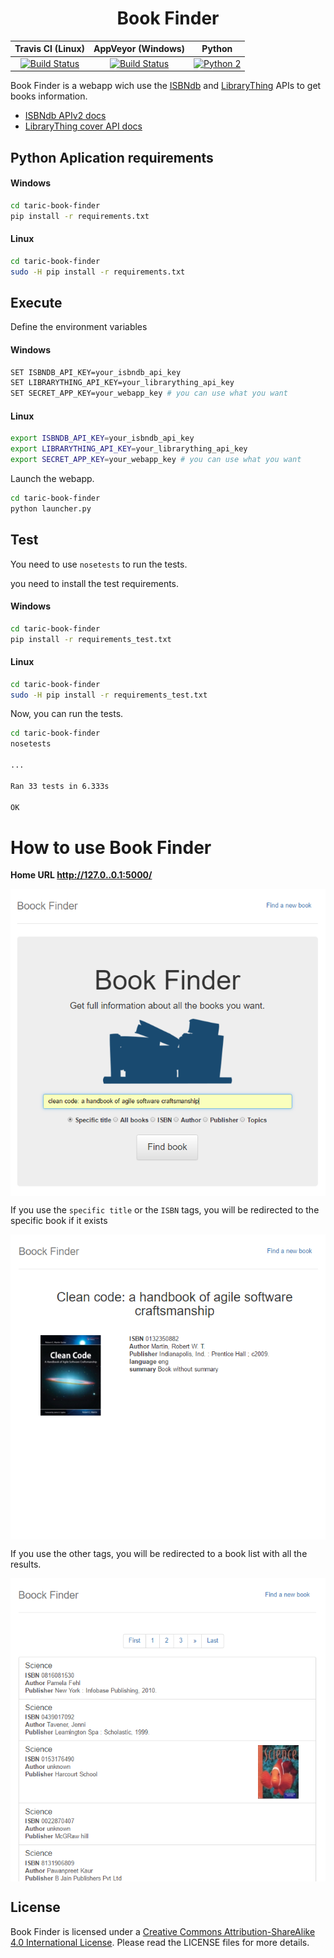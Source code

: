 <h1 align="center">Book Finder</h1>


|                                                                Travis CI (Linux)                                                               |                                                                                     AppVeyor (Windows)                                                                                     |                                                   Python                                                  |
|:----------------------------------------------------------------------------------------------------------------------------------------------:|:------------------------------------------------------------------------------------------------------------------------------------------------------------------------------------------:|:---------------------------------------------------------------------------------------------------------:|
| [![Build Status](https://travis-ci.org/davidsanfal/taric-book-finder.svg?branch=develop)](https://travis-ci.org/davidsanfal/taric-book-finder) | [![Build Status](https://ci.appveyor.com/api/projects/status/github/davidsanfal/taric-book-finder?branch=develop&svg=true)](https://ci.appveyor.com/project/davidsanfal/taric-book-finder) | [![Python 2](https://img.shields.io/badge/python-2.x-brightgreen.svg)](https://www.python.org/downloads/) |

Book Finder is a webapp wich use the [ISBNdb](http://isbndb.com/) and [LibraryThing](http://www.librarything.com) APIs to get books information.

- [ISBNdb APIv2 docs](http://isbndb.com/api/v2/docs)
- [LibraryThing cover API docs](http://blog.librarything.com/main/2008/08/a-million-free-covers-from-librarything/)


## Python Aplication requirements

#### Windows

```bash
cd taric-book-finder
pip install -r requirements.txt
```

#### Linux

```bash
cd taric-book-finder
sudo -H pip install -r requirements.txt
```

## Execute

Define the environment variables

#### Windows

```bash
SET ISBNDB_API_KEY=your_isbndb_api_key
SET LIBRARYTHING_API_KEY=your_librarything_api_key
SET SECRET_APP_KEY=your_webapp_key # you can use what you want
```

#### Linux

```bash
export ISBNDB_API_KEY=your_isbndb_api_key
export LIBRARYTHING_API_KEY=your_librarything_api_key
export SECRET_APP_KEY=your_webapp_key # you can use what you want
```

Launch the webapp.

```bash
cd taric-book-finder
python launcher.py
```

## Test

You need to use `nosetests` to run the tests.

you need to install the test requirements.

#### Windows

```bash
cd taric-book-finder
pip install -r requirements_test.txt
```

#### Linux

```bash
cd taric-book-finder
sudo -H pip install -r requirements_test.txt
```

Now, you can run the tests.

```bash
cd taric-book-finder
nosetests

...

Ran 33 tests in 6.333s

OK
```

# How to use Book Finder

**Home URL http://127.0..0.1:5000/**

<p align="center">
<img src="docs/images/finder.png" align = "center">
</p>

If you use the `specific title` or the `ISBN` tags, you will be redirected to the specific book if it exists

<p align="center">
<img src="docs/images/book.png" align = "center">
</p>

If you use the other tags, you will be redirected to a book list with all the results.

<p align="center">
<img src="docs/images/books.png" align = "center">
</p>


## License

Book Finder is licensed under a [Creative Commons Attribution-ShareAlike 4.0 International License](http://creativecommons.org/licenses/by-sa/4.0/). Please read the LICENSE files for more details.
